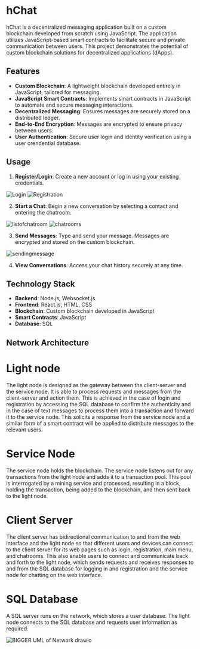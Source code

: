 # hChat

hChat is a decentralized messaging application built on a custom blockchain developed from scratch using JavaScript. The application utilizes JavaScript-based smart contracts to facilitate secure and private communication between users. This project demonstrates the potential of custom blockchain solutions for decentralized applications (dApps).

## Features

- **Custom Blockchain**: A lightweight blockchain developed entirely in JavaScript, tailored for messaging.
- **JavaScript Smart Contracts**: Implements smart contracts in JavaScript to automate and secure messaging interactions.
- **Decentralized Messaging**: Ensures messages are securely stored on a distributed ledger.
- **End-to-End Encryption**: Messages are encrypted to ensure privacy between users.
- **User Authentication**: Secure user login and identity verification using a user crendential database.

## Usage

1. **Register/Login**: Create a new account or log in using your existing credentials.
 
![Login](https://github.com/user-attachments/assets/b70f57fd-8790-43eb-8c54-c11e190974e0)
![Registration](https://github.com/user-attachments/assets/04d70228-0ff4-4212-bf56-ec8c076d7687)

2. **Start a Chat**: Begin a new conversation by selecting a contact and entering the chatroom.

![listofchatroom](https://github.com/user-attachments/assets/6f735c76-d2da-4e4d-9ce8-e9b3a101828e)
![chatrooms](https://github.com/user-attachments/assets/2461e2fa-d2a2-44ff-831c-2dfd274d6ac7)

3. **Send Messages**: Type and send your message. Messages are encrypted and stored on the custom blockchain.

![sendingmessage](https://github.com/user-attachments/assets/a6a904d6-0530-490e-8e1c-aca42607b06b)

4. **View Conversations**: Access your chat history securely at any time.


## Technology Stack

- **Backend**: Node.js, Websocket.js
- **Frontend**: React.js, HTML, CSS
- **Blockchain**: Custom blockchain developed in JavaScript
- **Smart Contracts**: JavaScript
- **Database**: SQL

## Network Architecture

# Light node
The light node is designed as the gateway between the client-server and the service node. It is able to process requests and messages from the client-server and action them. This is achieved in the case of login and registration by accessing the SQL database to confirm the authenticity and in the case of text messages to process them into a transaction and forward it to the service node. This solicits a response from the service node and a similar form of a smart contract will be applied to distribute messages to the relevant users.

# Service Node
The service node holds the blockchain. The service node listens out for any transactions from the light node and adds it to a transaction pool. This pool is interrogated by a mining service and processed, resulting in a block, holding the transaction, being added to the blockchain, and then sent back to the light node. 

# Client Server
The client server has bidirectional communication to and from the web interface and the light node so that different users and devices can connect to the client server for its web pages such as login, registration, main menu, and chatrooms. This also enable users to connect and communicate back and forth to the light node, which sends requests and receives responses to and from the SQL database for logging in and registration and the service node for chatting on the web interface.

# SQL Database
A SQL server runs on the network, which stores a user database. The light node connects to the SQL database and requests user information as required.


![BIGGER UML of Network drawio](https://github.com/user-attachments/assets/903dba53-5613-4fb9-b9a3-4f9160b82855)

